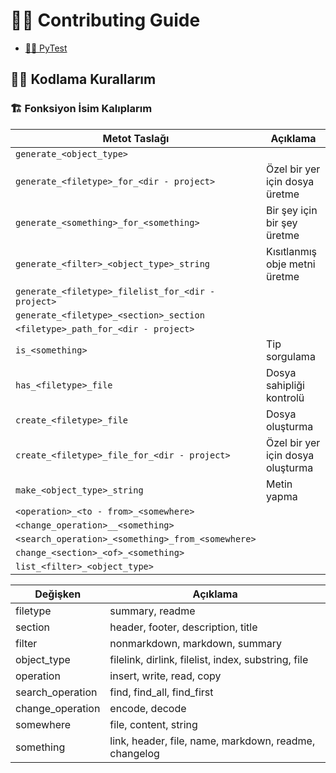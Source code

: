 # 👨‍💻 Contributing Guide

* [👨‍🔬 PyTest](https://docs.pytest.org/en/latest/goodpractices.html#choosing-a-test-layout-import-rules)

## 👨‍💻 Kodlama Kurallarım

### 🏗️ Fonksiyon İsim Kalıplarım

| Metot Taslağı | Açıklama |
|-|-|
| `generate_<object_type>` | |
| `generate_<filetype>_for_<dir - project>` | Özel bir yer için dosya üretme |
| `generate_<something>_for_<something>` | Bir şey için bir şey üretme |
| `generate_<filter>_<object_type>_string` | Kısıtlanmış obje metni üretme|
| `generate_<filetype>_filelist_for_<dir - project>` | |
| `generate_<filetype>_<section>_section` | |
| `<filetype>_path_for_<dir - project>` | |
| `is_<something>` | Tip sorgulama |
| `has_<filetype>_file` | Dosya sahipliği kontrolü |
| `create_<filetype>_file` | Dosya oluşturma|
| `create_<filetype>_file_for_<dir - project>` | Özel bir yer için dosya oluşturma |
| `make_<object_type>_string` | Metin yapma |
| `<operation>_<to - from>_<somewhere>` | |
| `<change_operation>__<something>` | |
| `<search_operation>_<something>_from_<somewhere>` | |
| `change_<section>_<of>_<something>` | |
| `list_<filter>_<object_type>` | |

| Değişken | Açıklama |
|-|-|
| filetype | summary, readme |
| section | header, footer, description, title |
| filter | nonmarkdown, markdown, summary |
| object_type | filelink, dirlink, filelist, index, substring, file |
| operation | insert, write, read, copy |
| search_operation | find, find_all, find_first |
| change_operation | encode, decode |
| somewhere | file, content, string |
| something | link, header, file, name, markdown, readme, changelog |